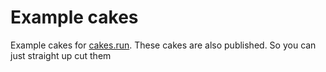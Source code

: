 # Example cakes

Example cakes for [cakes.run](https://cakes.run/). These cakes are also published. So you can just straight up cut them
